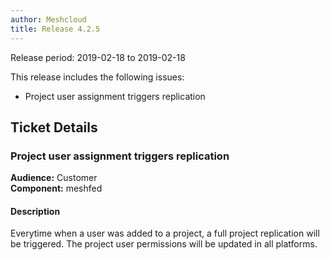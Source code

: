 ```yaml
---
author: Meshcloud
title: Release 4.2.5
---
```


Release period: 2019-02-18 to 2019-02-18

This release includes the following issues:
* Project user assignment triggers replication
<!--truncate-->

## Ticket Details
### Project user assignment triggers replication
**Audience:** Customer<br>**Component:** meshfed


#### Description
Everytime when a user was added to a project, a full project replication will be triggered. The project user permissions will be updated in all platforms.

